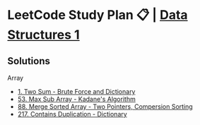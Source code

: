 # LeetCode Study Plan 📋 | [Data Structures 1](https://leetcode.com/study-plan/data-structure/)

## Solutions 
Array
- [1. Two Sum - Brute Force and Dictionary](https://github.com/Alimov-8/leetcode-solutions/blob/master/Data%20Structure%201/1.%20Two%20Sum.md#leetcode-1-two-sum)
- [53. Max Sub Array - Kadane's Algorithm](https://github.com/Alimov-8/leetcode-solutions/blob/master/Data%20Structure%201/53.%20Maximum%20Subarray.md#leetcode-53-max-sub-array)
- [88. Merge Sorted Array - Two Pointers, Compersion Sorting](https://github.com/Alimov-8/leetcode-solutions/blob/master/Data%20Structure%201/217.%20Contains%20Duplicate.md#leetcode-217-contains-duplication)
- [217. Contains Duplication - Dictionary](https://github.com/Alimov-8/leetcode-solutions/blob/master/Data%20Structure%201/217.%20Contains%20Duplicate.md#leetcode-217-contains-duplication)

